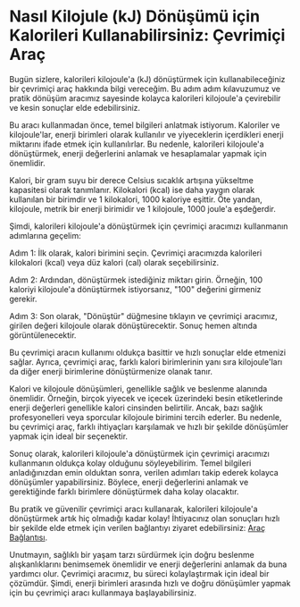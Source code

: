 Nasıl Kilojule (kJ) Dönüşümü için Kalorileri Kullanabilirsiniz: Çevrimiçi Araç
==============================================================================

Bugün sizlere, kalorileri kilojoule'a (kJ) dönüştürmek için kullanabileceğiniz bir çevrimiçi araç hakkında bilgi vereceğim. Bu adım adım kılavuzumuz ve pratik dönüşüm aracımız sayesinde kolayca kalorileri kilojoule'a çevirebilir ve kesin sonuçlar elde edebilirsiniz.

Bu aracı kullanmadan önce, temel bilgileri anlatmak istiyorum. Kaloriler ve kilojoule'lar, enerji birimleri olarak kullanılır ve yiyeceklerin içerdikleri enerji miktarını ifade etmek için kullanılırlar. Bu nedenle, kalorileri kilojoule'a dönüştürmek, enerji değerlerini anlamak ve hesaplamalar yapmak için önemlidir.

Kalori, bir gram suyu bir derece Celsius sıcaklık artışına yükseltme kapasitesi olarak tanımlanır. Kilokalori (kcal) ise daha yaygın olarak kullanılan bir birimdir ve 1 kilokalori, 1000 kaloriye eşittir. Öte yandan, kilojoule, metrik bir enerji birimidir ve 1 kilojoule, 1000 joule'a eşdeğerdir.

Şimdi, kalorileri kilojoule'a dönüştürmek için çevrimiçi aracımızı kullanmanın adımlarına geçelim:

Adım 1: İlk olarak, kalori birimini seçin. Çevrimiçi aracımızda kalorileri kilokalori (kcal) veya düz kalori (cal) olarak seçebilirsiniz.

Adım 2: Ardından, dönüştürmek istediğiniz miktarı girin. Örneğin, 100 kaloriyi kilojoule'a dönüştürmek istiyorsanız, "100" değerini girmeniz gerekir.

Adım 3: Son olarak, "Dönüştür" düğmesine tıklayın ve çevrimiçi aracımız, girilen değeri kilojoule olarak dönüştürecektir. Sonuç hemen altında görüntülenecektir.

Bu çevrimiçi aracın kullanımı oldukça basittir ve hızlı sonuçlar elde etmenizi sağlar. Ayrıca, çevrimiçi araç, farklı kalori birimlerinin yanı sıra kilojoule'ları da diğer enerji birimlerine dönüştürmenize olanak tanır.

Kalori ve kilojoule dönüşümleri, genellikle sağlık ve beslenme alanında önemlidir. Örneğin, birçok yiyecek ve içecek üzerindeki besin etiketlerinde enerji değerleri genellikle kalori cinsinden belirtilir. Ancak, bazı sağlık profesyonelleri veya sporcular kilojoule birimini tercih ederler. Bu nedenle, bu çevrimiçi araç, farklı ihtiyaçları karşılamak ve hızlı bir şekilde dönüşümler yapmak için ideal bir seçenektir.

Sonuç olarak, kalorileri kilojoule'a dönüştürmek için çevrimiçi aracımızı kullanmanın oldukça kolay olduğunu söyleyebilirim. Temel bilgileri anladığınızdan emin olduktan sonra, verilen adımları takip ederek kolayca dönüşümler yapabilirsiniz. Böylece, enerji değerlerini anlamak ve gerektiğinde farklı birimlere dönüştürmek daha kolay olacaktır.

Bu pratik ve güvenilir çevrimiçi aracı kullanarak, kalorileri kilojoule'a dönüştürmek artık hiç olmadığı kadar kolay! İhtiyacınız olan sonuçları hızlı bir şekilde elde etmek için verilen bağlantıyı ziyaret edebilirsiniz: [Araç Bağlantısı](https://www.onlinecalculatorsfree.com/tr/convert/calories-to-kilojoules.html).

Unutmayın, sağlıklı bir yaşam tarzı sürdürmek için doğru beslenme alışkanlıklarını benimsemek önemlidir ve enerji değerlerini anlamak da buna yardımcı olur. Çevrimiçi aracımız, bu süreci kolaylaştırmak için ideal bir çözümdür. Şimdi, enerji birimleri arasında hızlı ve doğru dönüşümler yapmak için bu çevrimiçi aracı kullanmaya başlayabilirsiniz.